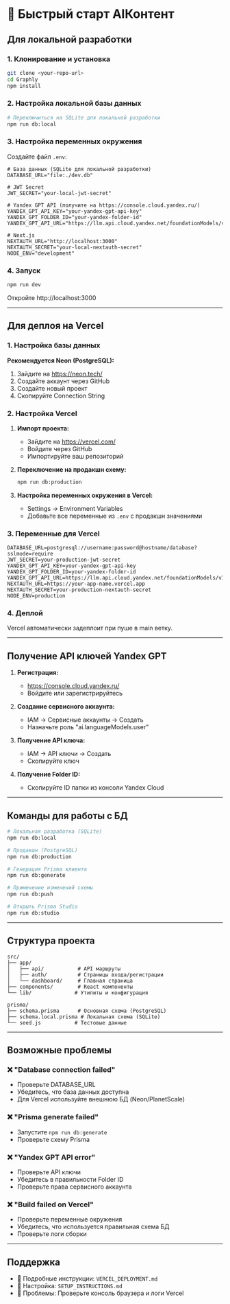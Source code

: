 # 🚀 Быстрый старт AIКонтент

## Для локальной разработки

### 1. Клонирование и установка
```bash
git clone <your-repo-url>
cd Graphly
npm install
```

### 2. Настройка локальной базы данных
```bash
# Переключиться на SQLite для локальной разработки
npm run db:local
```

### 3. Настройка переменных окружения
Создайте файл `.env`:
```env
# База данных (SQLite для локальной разработки)
DATABASE_URL="file:./dev.db"

# JWT Secret
JWT_SECRET="your-local-jwt-secret"

# Yandex GPT API (получите на https://console.cloud.yandex.ru/)
YANDEX_GPT_API_KEY="your-yandex-gpt-api-key"
YANDEX_GPT_FOLDER_ID="your-yandex-folder-id"
YANDEX_GPT_API_URL="https://llm.api.cloud.yandex.net/foundationModels/v1/completion"

# Next.js
NEXTAUTH_URL="http://localhost:3000"
NEXTAUTH_SECRET="your-local-nextauth-secret"
NODE_ENV="development"
```

### 4. Запуск
```bash
npm run dev
```

Откройте http://localhost:3000

---

## Для деплоя на Vercel

### 1. Настройка базы данных

**Рекомендуется Neon (PostgreSQL):**
1. Зайдите на https://neon.tech/
2. Создайте аккаунт через GitHub
3. Создайте новый проект
4. Скопируйте Connection String

### 2. Настройка Vercel

1. **Импорт проекта:**
   - Зайдите на https://vercel.com/
   - Войдите через GitHub
   - Импортируйте ваш репозиторий

2. **Переключение на продакшн схему:**
   ```bash
   npm run db:production
   ```

3. **Настройка переменных окружения в Vercel:**
   - Settings → Environment Variables
   - Добавьте все переменные из `.env` с продакшн значениями

### 3. Переменные для Vercel
```env
DATABASE_URL=postgresql://username:password@hostname/database?sslmode=require
JWT_SECRET=your-production-jwt-secret
YANDEX_GPT_API_KEY=your-yandex-gpt-api-key
YANDEX_GPT_FOLDER_ID=your-yandex-folder-id
YANDEX_GPT_API_URL=https://llm.api.cloud.yandex.net/foundationModels/v1/completion
NEXTAUTH_URL=https://your-app-name.vercel.app
NEXTAUTH_SECRET=your-production-nextauth-secret
NODE_ENV=production
```

### 4. Деплой
Vercel автоматически задеплоит при пуше в main ветку.

---

## Получение API ключей Yandex GPT

1. **Регистрация:**
   - https://console.cloud.yandex.ru/
   - Войдите или зарегистрируйтесь

2. **Создание сервисного аккаунта:**
   - IAM → Сервисные аккаунты → Создать
   - Назначьте роль "ai.languageModels.user"

3. **Получение API ключа:**
   - IAM → API ключи → Создать
   - Скопируйте ключ

4. **Получение Folder ID:**
   - Скопируйте ID папки из консоли Yandex Cloud

---

## Команды для работы с БД

```bash
# Локальная разработка (SQLite)
npm run db:local

# Продакшн (PostgreSQL)
npm run db:production

# Генерация Prisma клиента
npm run db:generate

# Применение изменений схемы
npm run db:push

# Открыть Prisma Studio
npm run db:studio
```

---

## Структура проекта

```
src/
├── app/
│   ├── api/           # API маршруты
│   ├── auth/          # Страницы входа/регистрации
│   └── dashboard/     # Главная страница
├── components/        # React компоненты
└── lib/              # Утилиты и конфигурация

prisma/
├── schema.prisma      # Основная схема (PostgreSQL)
├── schema.local.prisma # Локальная схема (SQLite)
└── seed.js           # Тестовые данные
```

---

## Возможные проблемы

### ❌ "Database connection failed"
- Проверьте DATABASE_URL
- Убедитесь, что база данных доступна
- Для Vercel используйте внешнюю БД (Neon/PlanetScale)

### ❌ "Prisma generate failed"
- Запустите `npm run db:generate`
- Проверьте схему Prisma

### ❌ "Yandex GPT API error"
- Проверьте API ключи
- Убедитесь в правильности Folder ID
- Проверьте права сервисного аккаунта

### ❌ "Build failed on Vercel"
- Проверьте переменные окружения
- Убедитесь, что используется правильная схема БД
- Проверьте логи сборки

---

## Поддержка

- 📖 Подробные инструкции: `VERCEL_DEPLOYMENT.md`
- 🔧 Настройка: `SETUP_INSTRUCTIONS.md`
- 🐛 Проблемы: Проверьте консоль браузера и логи Vercel
